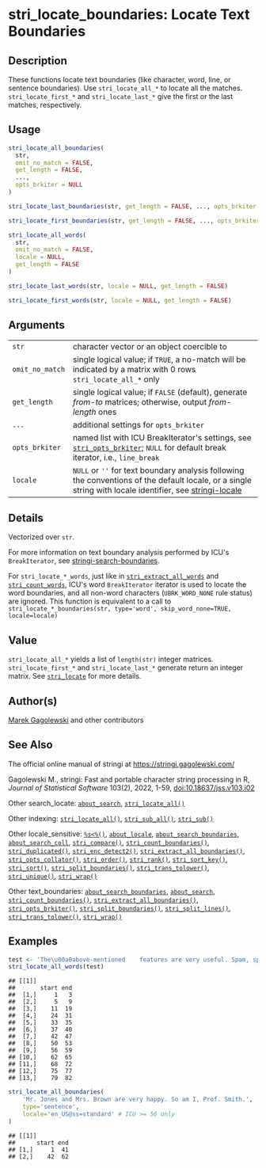 # stri_locate_boundaries: Locate Text Boundaries

## Description

These functions locate text boundaries (like character, word, line, or sentence boundaries). Use `stri_locate_all_*` to locate all the matches. `stri_locate_first_*` and `stri_locate_last_*` give the first or the last matches, respectively.

## Usage

``` r
stri_locate_all_boundaries(
  str,
  omit_no_match = FALSE,
  get_length = FALSE,
  ...,
  opts_brkiter = NULL
)

stri_locate_last_boundaries(str, get_length = FALSE, ..., opts_brkiter = NULL)

stri_locate_first_boundaries(str, get_length = FALSE, ..., opts_brkiter = NULL)

stri_locate_all_words(
  str,
  omit_no_match = FALSE,
  locale = NULL,
  get_length = FALSE
)

stri_locate_last_words(str, locale = NULL, get_length = FALSE)

stri_locate_first_words(str, locale = NULL, get_length = FALSE)
```

## Arguments

|                 |                                                                                                                                                                                |
|-----------------|--------------------------------------------------------------------------------------------------------------------------------------------------------------------------------|
| `str`           | character vector or an object coercible to                                                                                                                                     |
| `omit_no_match` | single logical value; if `TRUE`, a no-match will be indicated by a matrix with 0 rows `stri_locate_all_*` only                                                                 |
| `get_length`    | single logical value; if `FALSE` (default), generate *from-to* matrices; otherwise, output *from-length* ones                                                                  |
| `...`           | additional settings for `opts_brkiter`                                                                                                                                         |
| `opts_brkiter`  | named list with <span class="pkg">ICU</span> BreakIterator\'s settings, see [`stri_opts_brkiter`](stri_opts_brkiter.md); `NULL` for default break iterator, i.e., `line_break` |
| `locale`        | `NULL` or `''` for text boundary analysis following the conventions of the default locale, or a single string with locale identifier, see [stringi-locale](about_locale.md)    |

## Details

Vectorized over `str`.

For more information on text boundary analysis performed by <span class="pkg">ICU</span>\'s `BreakIterator`, see [stringi-search-boundaries](about_search_boundaries.md).

For `stri_locate_*_words`, just like in [`stri_extract_all_words`](stri_extract_boundaries.md) and [`stri_count_words`](stri_count_boundaries.md), <span class="pkg">ICU</span>\'s word `BreakIterator` iterator is used to locate the word boundaries, and all non-word characters (`UBRK_WORD_NONE` rule status) are ignored. This function is equivalent to a call to `stri_locate_*_boundaries(str, type='word', skip_word_none=TRUE, locale=locale)`

## Value

`stri_locate_all_*` yields a list of `length(str)` integer matrices. `stri_locate_first_*` and `stri_locate_last_*` generate return an integer matrix. See [`stri_locate`](stri_locate.md) for more details.

## Author(s)

[Marek Gagolewski](https://www.gagolewski.com/) and other contributors

## See Also

The official online manual of <span class="pkg">stringi</span> at <https://stringi.gagolewski.com/>

Gagolewski M., <span class="pkg">stringi</span>: Fast and portable character string processing in R, *Journal of Statistical Software* 103(2), 2022, 1-59, [doi:10.18637/jss.v103.i02](https://doi.org/10.18637/jss.v103.i02)

Other search_locate: [`about_search`](about_search.md), [`stri_locate_all()`](stri_locate.md)

Other indexing: [`stri_locate_all()`](stri_locate.md), [`stri_sub_all()`](stri_sub_all.md), [`stri_sub()`](stri_sub.md)

Other locale_sensitive: [`%s<%()`](+25s+3C+25.md), [`about_locale`](about_locale.md), [`about_search_boundaries`](about_search_boundaries.md), [`about_search_coll`](about_search_coll.md), [`stri_compare()`](stri_compare.md), [`stri_count_boundaries()`](stri_count_boundaries.md), [`stri_duplicated()`](stri_duplicated.md), [`stri_enc_detect2()`](stri_enc_detect2.md), [`stri_extract_all_boundaries()`](stri_extract_boundaries.md), [`stri_opts_collator()`](stri_opts_collator.md), [`stri_order()`](stri_order.md), [`stri_rank()`](stri_rank.md), [`stri_sort_key()`](stri_sort_key.md), [`stri_sort()`](stri_sort.md), [`stri_split_boundaries()`](stri_split_boundaries.md), [`stri_trans_tolower()`](stri_trans_casemap.md), [`stri_unique()`](stri_unique.md), [`stri_wrap()`](stri_wrap.md)

Other text_boundaries: [`about_search_boundaries`](about_search_boundaries.md), [`about_search`](about_search.md), [`stri_count_boundaries()`](stri_count_boundaries.md), [`stri_extract_all_boundaries()`](stri_extract_boundaries.md), [`stri_opts_brkiter()`](stri_opts_brkiter.md), [`stri_split_boundaries()`](stri_split_boundaries.md), [`stri_split_lines()`](stri_split_lines.md), [`stri_trans_tolower()`](stri_trans_casemap.md), [`stri_wrap()`](stri_wrap.md)

## Examples




```r
test <- 'The\u00a0above-mentioned    features are very useful. Spam, spam, eggs, bacon, and spam.'
stri_locate_all_words(test)
```

```
## [[1]]
##       start end
##  [1,]     1   3
##  [2,]     5   9
##  [3,]    11  19
##  [4,]    24  31
##  [5,]    33  35
##  [6,]    37  40
##  [7,]    42  47
##  [8,]    50  53
##  [9,]    56  59
## [10,]    62  65
## [11,]    68  72
## [12,]    75  77
## [13,]    79  82
```

```r
stri_locate_all_boundaries(
    'Mr. Jones and Mrs. Brown are very happy. So am I, Prof. Smith.',
    type='sentence',
    locale='en_US@ss=standard' # ICU >= 56 only
)
```

```
## [[1]]
##      start end
## [1,]     1  41
## [2,]    42  62
```
